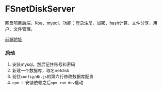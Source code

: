 # FSnetDiskServer
网盘项目后端，Koa、mysql，功能：登录注册，加密，hash计算，文件分享，用户、文件管理。

[前端地址](https://github.com/fanzhouzhou98/FSnetDisk)


### 启动
1. 安装mysql，然后记住账号和密码
2. 新建一个数据库，取名netdisk
3. 前往`config/db.js`的第六行修改数据库配置
4. `npm i `安装依赖之后`npm run dev`启动
